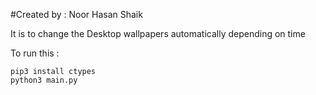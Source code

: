 #Created by : Noor Hasan Shaik

It is to change the Desktop wallpapers automatically depending on time

To run this :

    pip3 install ctypes
    python3 main.py
    
    
